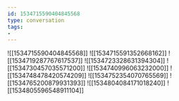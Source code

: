 ```yaml
---
id: 1534715590404845568
type: conversation
tags:
- 
---
```

![[1534715590404845568]]
![[1534715591352668162]]
![[1534719287767617537]]
![[1534723328631394304]]
![[1534730457035571200]]
![[1534740996063232000]]
![[1534748478420574209]]
![[1534752354070765569]]
![[1534765200879931393]]
![[1534804084171018240]]
![[1534805596548911104]]


